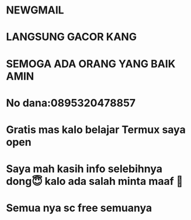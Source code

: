 # NEWGMAIL

# LANGSUNG GACOR KANG

# SEMOGA ADA ORANG YANG BAIK AMIN

# No dana:0895320478857

# Gratis mas kalo belajar Termux saya open

# Saya mah kasih info selebihnya dong😇 kalo ada salah minta maaf 🙏

# Semua nya sc free semuanya
